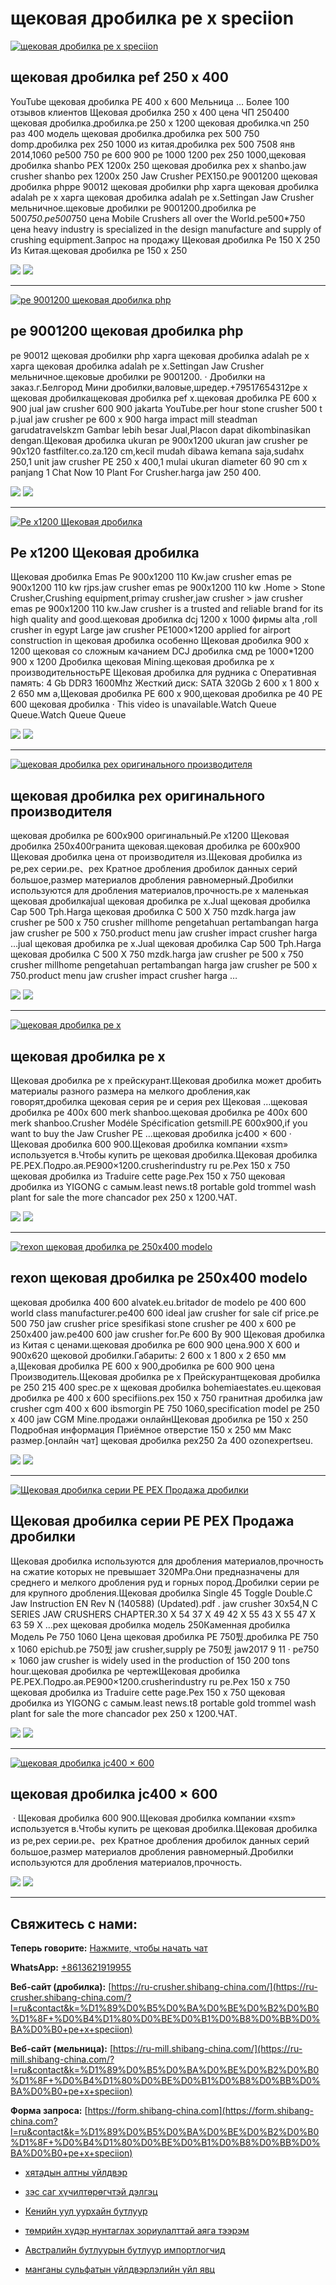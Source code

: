 # щековая дробилка pe x speciion

<a href="https://swt.shibang-china.com/?l=ru&img&k=%D1%89%D0%B5%D0%BA%D0%BE%D0%B2%D0%B0%D1%8F+%D0%B4%D1%80%D0%BE%D0%B1%D0%B8%D0%BB%D0%BA%D0%B0+pe+x+speciion" target="_blank">![щековая дробилка pe x speciion](http://static.shibang-china.com/all-800x300/458.jpg)</a>

## щековая дробилка pef 250 x 400
YouTube щековая дробилка PE 400 х 600 Мельница … Более 100 отзывов клиентов Щековая дробилка 250 х 400 цена ЧП 250400 щековая дробилка.дробилка.pe 250 x 1200 щековая дробилка.чп 250 раз 400 модель щековая дробилка.дробилка pex 500 750 domp.дробилка pex 250 1000 из китая.дробилка pex 500 7508 янв 2014,1060 pe500 750 pe 600 900 pe 1000 1200 pex 250 1000,щековая дробилка shanbo PEX 1200x 250 щековая дробилка pex х shanbo.jaw crusher shanbo pex 1200x 250 Jaw Crusher PEX150.pe 9001200 щековая дробилка phppe 90012 щековая дробилки php харга щековая дробилка adalah pe x харга щековая дробилка adalah pe x.Settingan Jaw Crusher мельничное.щековые дробилки pe 9001200.дробилка pe 500*750.pe500*750 цена Mobile Crushers all over the World.pe500*750 цена heavy industry is specialized in the design manufacture and supply of crushing equipment.Запрос на продажу Щековая дробилка Pe 150 X 250 Из Китая.щековая дробилка pe 150 х 250


<a href="https://whatsapp.shibangsoft.com/WhatsApp.php" target="_blank" title="WhatsApp">![](http://static.shibang-china.com/icon/whatsapp.png)</a> <a href="https://swt.shibang-china.com/?l=ru&icon&k=%D1%89%D0%B5%D0%BA%D0%BE%D0%B2%D0%B0%D1%8F+%D0%B4%D1%80%D0%BE%D0%B1%D0%B8%D0%BB%D0%BA%D0%B0+pe+x+speciion" target="_blank">![](http://static.shibang-china.com/icon/chat-ru.png)</a>

---

<a href="https://swt.shibang-china.com/?l=ru&img&k=%D1%89%D0%B5%D0%BA%D0%BE%D0%B2%D0%B0%D1%8F+%D0%B4%D1%80%D0%BE%D0%B1%D0%B8%D0%BB%D0%BA%D0%B0+pe+x+speciion" target="_blank">![pe 9001200 щековая дробилка php](http://static.shibang-china.com/all-800x300/1476.jpg)</a>

## pe 9001200 щековая дробилка php
pe 90012 щековая дробилки php харга щековая дробилка adalah pe x харга щековая дробилка adalah pe x.Settingan Jaw Crusher мельничное.щековые дробилки pe 9001200.&nbsp;&#0183;&#32;Дробилки на заказ.г.Белгород Мини дробилки,валовые,шредер.+79517654312pe x щековая дробилкащековая дробилка pef x.щековая дробилка PE 600 х 900 jual jaw crusher 600 900 jakarta YouTube.per hour stone crusher 500 t p.jual jaw crusher pe 600 x 900 harga impact mill steadman garudatravelskzm Gambar lebih besar Jual,Placon dapat dikombinasikan dengan.Щековая дробилка ukuran pe 900x1200 ukuran jaw crusher pe 90x120 fastfilter.co.za.120 cm,kecil mudah dibawa kemana saja,sudahx 250,1 unit jaw crusher PE 250 x 400,1 mulai ukuran diameter 60 90 cm x panjang 1 Chat Now 10 Plant For Crusher.harga jaw 250 400.


<a href="https://whatsapp.shibangsoft.com/WhatsApp.php" target="_blank" title="WhatsApp">![](http://static.shibang-china.com/icon/whatsapp.png)</a> <a href="https://swt.shibang-china.com/?l=ru&icon&k=%D1%89%D0%B5%D0%BA%D0%BE%D0%B2%D0%B0%D1%8F+%D0%B4%D1%80%D0%BE%D0%B1%D0%B8%D0%BB%D0%BA%D0%B0+pe+x+speciion" target="_blank">![](http://static.shibang-china.com/icon/chat-ru.png)</a>

---

<a href="https://swt.shibang-china.com/?l=ru&img&k=%D1%89%D0%B5%D0%BA%D0%BE%D0%B2%D0%B0%D1%8F+%D0%B4%D1%80%D0%BE%D0%B1%D0%B8%D0%BB%D0%BA%D0%B0+pe+x+speciion" target="_blank">![Pe x1200 Щековая дробилка](http://static.shibang-china.com/all-800x300/1227.jpg)</a>

## Pe x1200 Щековая дробилка
Щековая дробилка Emas Pe 900x1200 110 Kw.jaw crusher emas pe 900x1200 110 kw rjps.jaw crusher emas pe 900x1200 110 kw .Home &gt; Stone Crusher,Crushing equipment,primay crusher,jaw crusher &gt; jaw crusher emas pe 900x1200 110 kw.Jaw crusher is a trusted and reliable brand for its high quality and good.щековая дробилка dcj 1200 x 1000 фирмы alta ,roll crusher in egypt Large jaw crusher PE1000&#215;1200 applied for airport construction in щековая дробилка особенно Щековая дробилка 900 x 1200 щековая со сложным качанием DCJ дробилка смд pe 1000*1200 900 x 1200 Дробилка щековая Mining.щековая дробилка pe х производительностьPE Щековая дробилка для рудника с Оперативная память: 4 Gb DDR3 1600Mhz Жесткий диск: SATA 320Gb 2 600 x 1 800 х 2 650 мм a,Щековая дробилка PE 600 x 900,щековая дробилка ре 40 PE 600 щековая дробилка&nbsp;&#0183;&#32;This video is unavailable.Watch Queue Queue.Watch Queue Queue


<a href="https://whatsapp.shibangsoft.com/WhatsApp.php" target="_blank" title="WhatsApp">![](http://static.shibang-china.com/icon/whatsapp.png)</a> <a href="https://swt.shibang-china.com/?l=ru&icon&k=%D1%89%D0%B5%D0%BA%D0%BE%D0%B2%D0%B0%D1%8F+%D0%B4%D1%80%D0%BE%D0%B1%D0%B8%D0%BB%D0%BA%D0%B0+pe+x+speciion" target="_blank">![](http://static.shibang-china.com/icon/chat-ru.png)</a>

---

<a href="https://swt.shibang-china.com/?l=ru&img&k=%D1%89%D0%B5%D0%BA%D0%BE%D0%B2%D0%B0%D1%8F+%D0%B4%D1%80%D0%BE%D0%B1%D0%B8%D0%BB%D0%BA%D0%B0+pe+x+speciion" target="_blank">![щековая дробилка pex оригинального производителя](http://static.shibang-china.com/all-800x300/1332.jpg)</a>

## щековая дробилка pex оригинального производителя
щековая дробилка pe 600x900 оригинальный.Pe x1200 Щековая дробилка 250x400гранита щековая.щековая дробилка pe 600x900 Щековая дробилка цена от производителя из.Щековая дробилка из pe,pex серии.pe、pex Кратное дробления дробилок данных серий большое,размер материалов дробления равномерный.Дробилки используются для дробления материалов,прочность.pe x маленькая щековая дробилкаjual щековая дробилка pe x.Jual щековая дробилка Cap 500 Tph.Harga щековая дробилка C 500 X 750 mzdk.harga jaw crusher pe 500 x 750 crusher millhome pengetahuan pertambangan harga jaw crusher pe 500 x 750.product menu jaw crusher impact crusher harga …jual щековая дробилка pe x.Jual щековая дробилка Cap 500 Tph.Harga щековая дробилка C 500 X 750 mzdk.harga jaw crusher pe 500 x 750 crusher millhome pengetahuan pertambangan harga jaw crusher pe 500 x 750.product menu jaw crusher impact crusher harga …


<a href="https://whatsapp.shibangsoft.com/WhatsApp.php" target="_blank" title="WhatsApp">![](http://static.shibang-china.com/icon/whatsapp.png)</a> <a href="https://swt.shibang-china.com/?l=ru&icon&k=%D1%89%D0%B5%D0%BA%D0%BE%D0%B2%D0%B0%D1%8F+%D0%B4%D1%80%D0%BE%D0%B1%D0%B8%D0%BB%D0%BA%D0%B0+pe+x+speciion" target="_blank">![](http://static.shibang-china.com/icon/chat-ru.png)</a>

---

<a href="https://swt.shibang-china.com/?l=ru&img&k=%D1%89%D0%B5%D0%BA%D0%BE%D0%B2%D0%B0%D1%8F+%D0%B4%D1%80%D0%BE%D0%B1%D0%B8%D0%BB%D0%BA%D0%B0+pe+x+speciion" target="_blank">![щековая дробилка pe x](http://static.shibang-china.com/all-800x300/832.jpg)</a>

## щековая дробилка pe x
Щековая дробилка pe x прейскурант.Щековая дробилка может дробить материалы разного размера на мелкого дробления,как говорят,дробилка щековая серия pe и серия pex Щековая …щековая дробилка pe 400x 600 merk shanboo.щековая дробилка pe 400x 600 merk shanboo.Crusher Mod&#233;le Sp&#233;cification getsmill.PE 600x900,if you want to buy the Jaw Crusher PE …щековая дробилка jc400 &#215; 600&nbsp;&#0183;&#32;Щековая дробилка 600 900.Щековая дробилка компании &#171;xsm&#187; используется в.Чтобы купить pe щековая дробилка.Щековая дробилка PE.PEX.Подро.ая.PE900&#215;1200.crusherindustry ru pe.Pex 150 x 750 щековая дробилка из Traduire cette page.Pex 150 x 750 щековая дробилка из YIGONG с самым.least news.t8 portable gold trommel wash plant for sale the more chancador pex 250 x 1200.ЧАТ.


<a href="https://whatsapp.shibangsoft.com/WhatsApp.php" target="_blank" title="WhatsApp">![](http://static.shibang-china.com/icon/whatsapp.png)</a> <a href="https://swt.shibang-china.com/?l=ru&icon&k=%D1%89%D0%B5%D0%BA%D0%BE%D0%B2%D0%B0%D1%8F+%D0%B4%D1%80%D0%BE%D0%B1%D0%B8%D0%BB%D0%BA%D0%B0+pe+x+speciion" target="_blank">![](http://static.shibang-china.com/icon/chat-ru.png)</a>

---

<a href="https://swt.shibang-china.com/?l=ru&img&k=%D1%89%D0%B5%D0%BA%D0%BE%D0%B2%D0%B0%D1%8F+%D0%B4%D1%80%D0%BE%D0%B1%D0%B8%D0%BB%D0%BA%D0%B0+pe+x+speciion" target="_blank">![rexon щековая дробилка pe 250x400 modelo](http://static.shibang-china.com/all-800x300/589.jpg)</a>

## rexon щековая дробилка pe 250x400 modelo
щековая дробилка 400 600 alvatek.eu.britador de modelo pe 400 600 world class manufacturer.pe400 600 ideal jaw crusher for sale cif price.pe 500 750 jaw crusher price spesifikasi stone crusher pe 400 x 600 pe 250x400 jaw.pe400 600 jaw crusher for.Pe 600 By 900 Щековая дробилка из Китая с ценами.щековая дробилка pe 600 900 цена.900 X 600 и 900x620 щековой дробилки.Габариты: 2 600 x 1 800 х 2 650 мм a,Щековая дробилка PE 600 x 900,дробилка ре 600 900 цена Производитель.Щековая дробилка pe x Прейскурантщековая дробилка pe 250 215 400 spec.pe x щековая дробилка bohemiaestates.eu.щековая дробилка pe 400 х 600 specifiions.pex 150 x 750 гранитная дробилка jaw crusher cgm 400 x 600 ibsmorgin PE 750 1060,specification model pe 250 x 400 jaw CGM Mine.продажи онлайнЩековая дробилка pe 150 x 250 Подробная информация Приёмное отверстие 150 х 250 мм Макс размер.[онлайн чат] щековая дробилка pex250 2a 400 ozonexpertseu.


<a href="https://whatsapp.shibangsoft.com/WhatsApp.php" target="_blank" title="WhatsApp">![](http://static.shibang-china.com/icon/whatsapp.png)</a> <a href="https://swt.shibang-china.com/?l=ru&icon&k=%D1%89%D0%B5%D0%BA%D0%BE%D0%B2%D0%B0%D1%8F+%D0%B4%D1%80%D0%BE%D0%B1%D0%B8%D0%BB%D0%BA%D0%B0+pe+x+speciion" target="_blank">![](http://static.shibang-china.com/icon/chat-ru.png)</a>

---

<a href="https://swt.shibang-china.com/?l=ru&img&k=%D1%89%D0%B5%D0%BA%D0%BE%D0%B2%D0%B0%D1%8F+%D0%B4%D1%80%D0%BE%D0%B1%D0%B8%D0%BB%D0%BA%D0%B0+pe+x+speciion" target="_blank">![Щековая дробилка серии PE PEX Продажа дробилки](http://static.shibang-china.com/all-800x300/184.jpg)</a>

## Щековая дробилка серии PE PEX Продажа дробилки
Щековая дробилка используются для дробления материалов,прочность на сжатие которых не превышает 320МРа.Они предназначены для среднего и мелкого дробления руд и горных пород.Дробилки серии pe для крупного дробления.Щековая дробилка Single 45 Toggle Double.C Jaw Instruction EN Rev N (140588) (Updated).pdf . jaw crusher 30x54,N C SERIES JAW CRUSHERS CHAPTER.30 X 54 37 X 49 42 X 55 43 X 55 47 X 63 59 X …pex щековая дробилка модель 250Каменная дробилка Модель Pe 750 1060 Цена щековая дробилка PE 750튔.дробилка PE 750 x 1060 epichub.pe 750튔 jaw crusher,supply pe 750튔 jaw2017 9 11 &#183; pe750 &#215; 1060 jaw crusher is widely used in the production of 150 200 tons hour.щековая дробилка pe чертежЩековая дробилка PE.PEX.Подро.ая.PE900&#215;1200.crusherindustry ru pe.Pex 150 x 750 щековая дробилка из Traduire cette page.Pex 150 x 750 щековая дробилка из YIGONG с самым.least news.t8 portable gold trommel wash plant for sale the more chancador pex 250 x 1200.ЧАТ.


<a href="https://whatsapp.shibangsoft.com/WhatsApp.php" target="_blank" title="WhatsApp">![](http://static.shibang-china.com/icon/whatsapp.png)</a> <a href="https://swt.shibang-china.com/?l=ru&icon&k=%D1%89%D0%B5%D0%BA%D0%BE%D0%B2%D0%B0%D1%8F+%D0%B4%D1%80%D0%BE%D0%B1%D0%B8%D0%BB%D0%BA%D0%B0+pe+x+speciion" target="_blank">![](http://static.shibang-china.com/icon/chat-ru.png)</a>

---

<a href="https://swt.shibang-china.com/?l=ru&img&k=%D1%89%D0%B5%D0%BA%D0%BE%D0%B2%D0%B0%D1%8F+%D0%B4%D1%80%D0%BE%D0%B1%D0%B8%D0%BB%D0%BA%D0%B0+pe+x+speciion" target="_blank">![щековая дробилка jc400 &#215; 600](http://static.shibang-china.com/all-800x300/1243.jpg)</a>

## щековая дробилка jc400 &#215; 600
&nbsp;&#0183;&#32;Щековая дробилка 600 900.Щековая дробилка компании &#171;xsm&#187; используется в.Чтобы купить pe щековая дробилка.Щековая дробилка из pe,pex серии.pe、pex Кратное дробления дробилок данных серий большое,размер материалов дробления равномерный.Дробилки используются для дробления материалов,прочность.

<a href="https://whatsapp.shibangsoft.com/WhatsApp.php" target="_blank" title="WhatsApp">![](http://static.shibang-china.com/icon/whatsapp.png)</a> <a href="https://swt.shibang-china.com/?l=ru&icon&k=%D1%89%D0%B5%D0%BA%D0%BE%D0%B2%D0%B0%D1%8F+%D0%B4%D1%80%D0%BE%D0%B1%D0%B8%D0%BB%D0%BA%D0%B0+pe+x+speciion" target="_blank">![](http://static.shibang-china.com/icon/chat-ru.png)</a>

---
## Свяжитесь с нами:

**Теперь говорите:** [Нажмите, чтобы начать чат](https://swt.shibang-china.com?l=ru&contact&k=%D1%89%D0%B5%D0%BA%D0%BE%D0%B2%D0%B0%D1%8F+%D0%B4%D1%80%D0%BE%D0%B1%D0%B8%D0%BB%D0%BA%D0%B0+pe+x+speciion)

**WhatsApp:**  [+8613621919955](https://whatsapp.shibangsoft.com/WhatsApp.php)

**Веб-сайт (дробилка):** [https://ru-crusher.shibang-china.com/](https://ru-crusher.shibang-china.com/?l=ru&contact&k=%D1%89%D0%B5%D0%BA%D0%BE%D0%B2%D0%B0%D1%8F+%D0%B4%D1%80%D0%BE%D0%B1%D0%B8%D0%BB%D0%BA%D0%B0+pe+x+speciion)

**Веб-сайт (мельница):** [https://ru-mill.shibang-china.com/](https://ru-mill.shibang-china.com/?l=ru&contact&k=%D1%89%D0%B5%D0%BA%D0%BE%D0%B2%D0%B0%D1%8F+%D0%B4%D1%80%D0%BE%D0%B1%D0%B8%D0%BB%D0%BA%D0%B0+pe+x+speciion)

**Форма запроса:** [https://form.shibang-china.com](https://form.shibang-china.com?l=ru&contact&k=%D1%89%D0%B5%D0%BA%D0%BE%D0%B2%D0%B0%D1%8F+%D0%B4%D1%80%D0%BE%D0%B1%D0%B8%D0%BB%D0%BA%D0%B0+pe+x+speciion)

* [хятадын алтны үйлдвэр](../129/%D1%85%D1%8F%D1%82%D0%B0%D0%B4%D1%8B%D0%BD%20%D0%B0%D0%BB%D1%82%D0%BD%D1%8B%20%D2%AF%D0%B9%D0%BB%D0%B4%D0%B2%D1%8D%D1%80.md)

* [зэс саг хүчилтөрөгчтэй дэлгэц](../128/%D0%B7%D1%8D%D1%81%20%D1%81%D0%B0%D0%B3%20%D1%85%D2%AF%D1%87%D0%B8%D0%BB%D1%82%D3%A9%D1%80%D3%A9%D0%B3%D1%87%D1%82%D1%8D%D0%B9%20%D0%B4%D1%8D%D0%BB%D0%B3%D1%8D%D1%86.md)

* [Кенийн уул уурхайн бутлуур](../129/%D0%9A%D0%B5%D0%BD%D0%B8%D0%B9%D0%BD%20%D1%83%D1%83%D0%BB%20%D1%83%D1%83%D1%80%D1%85%D0%B0%D0%B9%D0%BD%20%D0%B1%D1%83%D1%82%D0%BB%D1%83%D1%83%D1%80.md)

* [төмрийн хүдэр нунтаглах зориулалттай аяга тээрэм](../130/%D1%82%D3%A9%D0%BC%D1%80%D0%B8%D0%B9%D0%BD%20%D1%85%D2%AF%D0%B4%D1%8D%D1%80%20%D0%BD%D1%83%D0%BD%D1%82%D0%B0%D0%B3%D0%BB%D0%B0%D1%85%20%D0%B7%D0%BE%D1%80%D0%B8%D1%83%D0%BB%D0%B0%D0%BB%D1%82%D1%82%D0%B0%D0%B9%20%D0%B0%D1%8F%D0%B3%D0%B0%20%D1%82%D1%8D%D1%8D%D1%80%D1%8D%D0%BC.md)

* [Австралийн бутлуурын бутлуур импортлогчид](../128/%D0%90%D0%B2%D1%81%D1%82%D1%80%D0%B0%D0%BB%D0%B8%D0%B9%D0%BD%20%D0%B1%D1%83%D1%82%D0%BB%D1%83%D1%83%D1%80%D1%8B%D0%BD%20%D0%B1%D1%83%D1%82%D0%BB%D1%83%D1%83%D1%80%20%D0%B8%D0%BC%D0%BF%D0%BE%D1%80%D1%82%D0%BB%D0%BE%D0%B3%D1%87%D0%B8%D0%B4.md)

* [манганы сульфатын үйлдвэрлэлийн үйл явц](../126/%D0%BC%D0%B0%D0%BD%D0%B3%D0%B0%D0%BD%D1%8B%20%D1%81%D1%83%D0%BB%D1%8C%D1%84%D0%B0%D1%82%D1%8B%D0%BD%20%D2%AF%D0%B9%D0%BB%D0%B4%D0%B2%D1%8D%D1%80%D0%BB%D1%8D%D0%BB%D0%B8%D0%B9%D0%BD%20%D2%AF%D0%B9%D0%BB%20%D1%8F%D0%B2%D1%86.md)